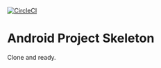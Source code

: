 [![CircleCI](https://circleci.com/gh/aykuttasil/ModernAndroidProjectSkeleton.svg?style=svg)](https://circleci.com/gh/aykuttasil/ModernAndroidProjectSkeleton)

# Android Project Skeleton

Clone and ready.
